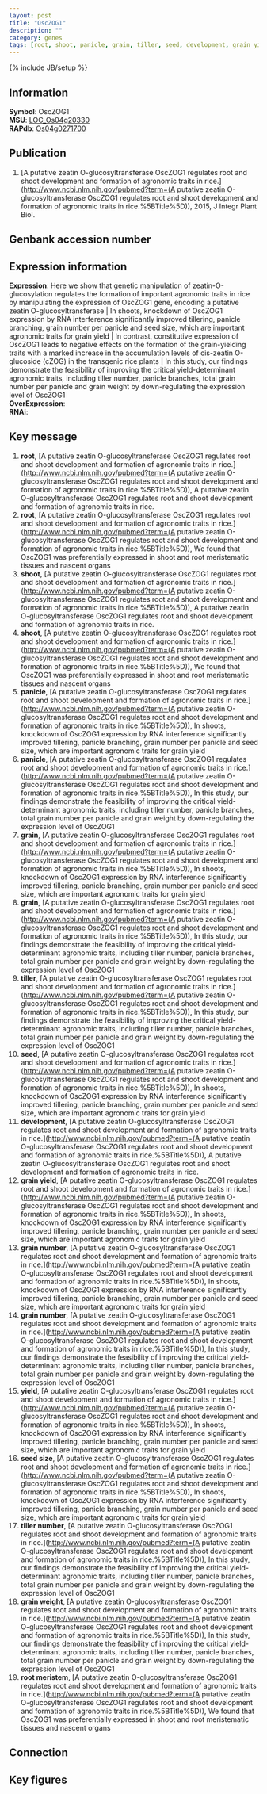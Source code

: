 ```yaml
---
layout: post
title: "OscZOG1"
description: ""
category: genes
tags: [root, shoot, panicle, grain, tiller, seed, development, grain yield, grain number, yield, seed size, tiller number, grain weight, root meristem, Gene]
---
```

{% include JB/setup %}

## Information
__Symbol__: OscZOG1  
__MSU__: [LOC_Os04g20330](http://rice.plantbiology.msu.edu/cgi-bin/ORF_infopage.cgi?orf=LOC_Os04g20330)  
__RAPdb__: [Os04g0271700](http://rapdb.dna.affrc.go.jp/viewer/gbrowse_details/irgsp1?name=Os04g0271700)  

## Publication
1. [A putative zeatin O-glucosyltransferase OscZOG1 regulates root and shoot development and formation of agronomic traits in rice.](http://www.ncbi.nlm.nih.gov/pubmed?term=(A putative zeatin O-glucosyltransferase OscZOG1 regulates root and shoot development and formation of agronomic traits in rice.%5BTitle%5D)), 2015, J Integr Plant Biol.

## Genbank accession number

## Expression information
__Expression__: Here we show that genetic manipulation of zeatin-O-glucosylation regulates the formation of important agronomic traits in rice by manipulating the expression of OscZOG1 gene, encoding a putative zeatin O-glucosyltransferase |  In shoots, knockdown of OscZOG1 expression by RNA interference significantly improved tillering, panicle branching, grain number per panicle and seed size, which are important agronomic traits for grain yield |  In contrast, constitutive expression of OscZOG1 leads to negative effects on the formation of the grain-yielding traits with a marked increase in the accumulation levels of cis-zeatin O-glucoside (cZOG) in the transgenic rice plants |  In this study, our findings demonstrate the feasibility of improving the critical yield-determinant agronomic traits, including tiller number, panicle branches, total grain number per panicle and grain weight by down-regulating the expression level of OscZOG1  
__OverExpression__:  
__RNAi__:  

## Key message
1. __root__, [A putative zeatin O-glucosyltransferase OscZOG1 regulates root and shoot development and formation of agronomic traits in rice.](http://www.ncbi.nlm.nih.gov/pubmed?term=(A putative zeatin O-glucosyltransferase OscZOG1 regulates root and shoot development and formation of agronomic traits in rice.%5BTitle%5D)), A putative zeatin O-glucosyltransferase OscZOG1 regulates root and shoot development and formation of agronomic traits in rice.
2. __root__, [A putative zeatin O-glucosyltransferase OscZOG1 regulates root and shoot development and formation of agronomic traits in rice.](http://www.ncbi.nlm.nih.gov/pubmed?term=(A putative zeatin O-glucosyltransferase OscZOG1 regulates root and shoot development and formation of agronomic traits in rice.%5BTitle%5D)),  We found that OscZOG1 was preferentially expressed in shoot and root meristematic tissues and nascent organs
3. __shoot__, [A putative zeatin O-glucosyltransferase OscZOG1 regulates root and shoot development and formation of agronomic traits in rice.](http://www.ncbi.nlm.nih.gov/pubmed?term=(A putative zeatin O-glucosyltransferase OscZOG1 regulates root and shoot development and formation of agronomic traits in rice.%5BTitle%5D)), A putative zeatin O-glucosyltransferase OscZOG1 regulates root and shoot development and formation of agronomic traits in rice.
4. __shoot__, [A putative zeatin O-glucosyltransferase OscZOG1 regulates root and shoot development and formation of agronomic traits in rice.](http://www.ncbi.nlm.nih.gov/pubmed?term=(A putative zeatin O-glucosyltransferase OscZOG1 regulates root and shoot development and formation of agronomic traits in rice.%5BTitle%5D)),  We found that OscZOG1 was preferentially expressed in shoot and root meristematic tissues and nascent organs
5. __panicle__, [A putative zeatin O-glucosyltransferase OscZOG1 regulates root and shoot development and formation of agronomic traits in rice.](http://www.ncbi.nlm.nih.gov/pubmed?term=(A putative zeatin O-glucosyltransferase OscZOG1 regulates root and shoot development and formation of agronomic traits in rice.%5BTitle%5D)),  In shoots, knockdown of OscZOG1 expression by RNA interference significantly improved tillering, panicle branching, grain number per panicle and seed size, which are important agronomic traits for grain yield
6. __panicle__, [A putative zeatin O-glucosyltransferase OscZOG1 regulates root and shoot development and formation of agronomic traits in rice.](http://www.ncbi.nlm.nih.gov/pubmed?term=(A putative zeatin O-glucosyltransferase OscZOG1 regulates root and shoot development and formation of agronomic traits in rice.%5BTitle%5D)),  In this study, our findings demonstrate the feasibility of improving the critical yield-determinant agronomic traits, including tiller number, panicle branches, total grain number per panicle and grain weight by down-regulating the expression level of OscZOG1
7. __grain__, [A putative zeatin O-glucosyltransferase OscZOG1 regulates root and shoot development and formation of agronomic traits in rice.](http://www.ncbi.nlm.nih.gov/pubmed?term=(A putative zeatin O-glucosyltransferase OscZOG1 regulates root and shoot development and formation of agronomic traits in rice.%5BTitle%5D)),  In shoots, knockdown of OscZOG1 expression by RNA interference significantly improved tillering, panicle branching, grain number per panicle and seed size, which are important agronomic traits for grain yield
8. __grain__, [A putative zeatin O-glucosyltransferase OscZOG1 regulates root and shoot development and formation of agronomic traits in rice.](http://www.ncbi.nlm.nih.gov/pubmed?term=(A putative zeatin O-glucosyltransferase OscZOG1 regulates root and shoot development and formation of agronomic traits in rice.%5BTitle%5D)),  In this study, our findings demonstrate the feasibility of improving the critical yield-determinant agronomic traits, including tiller number, panicle branches, total grain number per panicle and grain weight by down-regulating the expression level of OscZOG1
9. __tiller__, [A putative zeatin O-glucosyltransferase OscZOG1 regulates root and shoot development and formation of agronomic traits in rice.](http://www.ncbi.nlm.nih.gov/pubmed?term=(A putative zeatin O-glucosyltransferase OscZOG1 regulates root and shoot development and formation of agronomic traits in rice.%5BTitle%5D)),  In this study, our findings demonstrate the feasibility of improving the critical yield-determinant agronomic traits, including tiller number, panicle branches, total grain number per panicle and grain weight by down-regulating the expression level of OscZOG1
10. __seed__, [A putative zeatin O-glucosyltransferase OscZOG1 regulates root and shoot development and formation of agronomic traits in rice.](http://www.ncbi.nlm.nih.gov/pubmed?term=(A putative zeatin O-glucosyltransferase OscZOG1 regulates root and shoot development and formation of agronomic traits in rice.%5BTitle%5D)),  In shoots, knockdown of OscZOG1 expression by RNA interference significantly improved tillering, panicle branching, grain number per panicle and seed size, which are important agronomic traits for grain yield
11. __development__, [A putative zeatin O-glucosyltransferase OscZOG1 regulates root and shoot development and formation of agronomic traits in rice.](http://www.ncbi.nlm.nih.gov/pubmed?term=(A putative zeatin O-glucosyltransferase OscZOG1 regulates root and shoot development and formation of agronomic traits in rice.%5BTitle%5D)), A putative zeatin O-glucosyltransferase OscZOG1 regulates root and shoot development and formation of agronomic traits in rice.
12. __grain yield__, [A putative zeatin O-glucosyltransferase OscZOG1 regulates root and shoot development and formation of agronomic traits in rice.](http://www.ncbi.nlm.nih.gov/pubmed?term=(A putative zeatin O-glucosyltransferase OscZOG1 regulates root and shoot development and formation of agronomic traits in rice.%5BTitle%5D)),  In shoots, knockdown of OscZOG1 expression by RNA interference significantly improved tillering, panicle branching, grain number per panicle and seed size, which are important agronomic traits for grain yield
13. __grain number__, [A putative zeatin O-glucosyltransferase OscZOG1 regulates root and shoot development and formation of agronomic traits in rice.](http://www.ncbi.nlm.nih.gov/pubmed?term=(A putative zeatin O-glucosyltransferase OscZOG1 regulates root and shoot development and formation of agronomic traits in rice.%5BTitle%5D)),  In shoots, knockdown of OscZOG1 expression by RNA interference significantly improved tillering, panicle branching, grain number per panicle and seed size, which are important agronomic traits for grain yield
14. __grain number__, [A putative zeatin O-glucosyltransferase OscZOG1 regulates root and shoot development and formation of agronomic traits in rice.](http://www.ncbi.nlm.nih.gov/pubmed?term=(A putative zeatin O-glucosyltransferase OscZOG1 regulates root and shoot development and formation of agronomic traits in rice.%5BTitle%5D)),  In this study, our findings demonstrate the feasibility of improving the critical yield-determinant agronomic traits, including tiller number, panicle branches, total grain number per panicle and grain weight by down-regulating the expression level of OscZOG1
15. __yield__, [A putative zeatin O-glucosyltransferase OscZOG1 regulates root and shoot development and formation of agronomic traits in rice.](http://www.ncbi.nlm.nih.gov/pubmed?term=(A putative zeatin O-glucosyltransferase OscZOG1 regulates root and shoot development and formation of agronomic traits in rice.%5BTitle%5D)),  In shoots, knockdown of OscZOG1 expression by RNA interference significantly improved tillering, panicle branching, grain number per panicle and seed size, which are important agronomic traits for grain yield
16. __seed size__, [A putative zeatin O-glucosyltransferase OscZOG1 regulates root and shoot development and formation of agronomic traits in rice.](http://www.ncbi.nlm.nih.gov/pubmed?term=(A putative zeatin O-glucosyltransferase OscZOG1 regulates root and shoot development and formation of agronomic traits in rice.%5BTitle%5D)),  In shoots, knockdown of OscZOG1 expression by RNA interference significantly improved tillering, panicle branching, grain number per panicle and seed size, which are important agronomic traits for grain yield
17. __tiller number__, [A putative zeatin O-glucosyltransferase OscZOG1 regulates root and shoot development and formation of agronomic traits in rice.](http://www.ncbi.nlm.nih.gov/pubmed?term=(A putative zeatin O-glucosyltransferase OscZOG1 regulates root and shoot development and formation of agronomic traits in rice.%5BTitle%5D)),  In this study, our findings demonstrate the feasibility of improving the critical yield-determinant agronomic traits, including tiller number, panicle branches, total grain number per panicle and grain weight by down-regulating the expression level of OscZOG1
18. __grain weight__, [A putative zeatin O-glucosyltransferase OscZOG1 regulates root and shoot development and formation of agronomic traits in rice.](http://www.ncbi.nlm.nih.gov/pubmed?term=(A putative zeatin O-glucosyltransferase OscZOG1 regulates root and shoot development and formation of agronomic traits in rice.%5BTitle%5D)),  In this study, our findings demonstrate the feasibility of improving the critical yield-determinant agronomic traits, including tiller number, panicle branches, total grain number per panicle and grain weight by down-regulating the expression level of OscZOG1
19. __root meristem__, [A putative zeatin O-glucosyltransferase OscZOG1 regulates root and shoot development and formation of agronomic traits in rice.](http://www.ncbi.nlm.nih.gov/pubmed?term=(A putative zeatin O-glucosyltransferase OscZOG1 regulates root and shoot development and formation of agronomic traits in rice.%5BTitle%5D)),  We found that OscZOG1 was preferentially expressed in shoot and root meristematic tissues and nascent organs

## Connection

## Key figures


